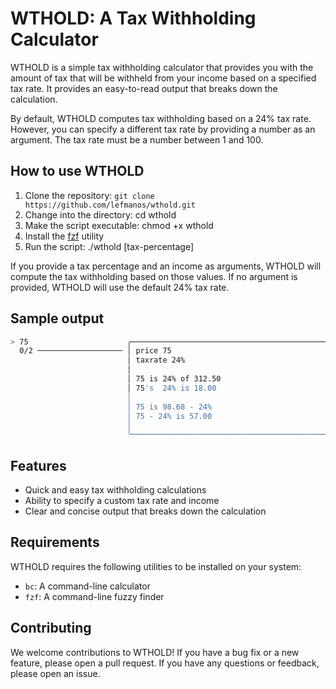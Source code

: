 
# WTHOLD: A Tax Withholding Calculator

WTHOLD is a simple tax withholding calculator that provides you with the amount
of tax that will be withheld from your income based on a specified tax rate. It
provides an easy-to-read output that breaks down the calculation.

By default, WTHOLD computes tax withholding based on a 24% tax rate. However,
you can specify a different tax rate by providing a number as an argument. The
tax rate must be a number between 1 and 100.

## How to use WTHOLD
1. Clone the repository: `git clone https://github.com/lefmanos/wthold.git`
2. Change into the directory: cd wthold
3. Make the script executable: chmod +x wthold
4. Install the [fzf](https://github.com/junegunn/fzf) utility 
5. Run the script: ./wthold [tax-percentage]

If you provide a tax percentage and an income as arguments, WTHOLD will compute
the tax withholding based on those values. If no argument is provided, WTHOLD
will use the default 24% tax rate.

## Sample output

```sh
> 75                      ╭──────────────────────────────────────────────────────────────╮
  0/2 ─────────────────── │ price 75                                                     │
                          │ taxrate 24%                                                  │
                          │                                                              │
                          │ 75 is 24% of 312.50                                          │
                          │ 75's  24% is 18.00                                           │
                          │                                                              │
                          │ 75 is 98.68 - 24%                                            │
                          │ 75 - 24% is 57.00                                            │
                          │                                                              │
                          ╰──────────────────────────────────────────────────────────────╯
  ```

## Features

* Quick and easy tax withholding calculations
* Ability to specify a custom tax rate and income
* Clear and concise output that breaks down the calculation

## Requirements

WTHOLD requires the following utilities to be installed on your system:

* `bc`: A command-line calculator
* `fzf`: A command-line fuzzy finder


## Contributing

We welcome contributions to WTHOLD! If you have a bug fix or a new feature,
please open a pull request. If you have any questions or feedback, please open
an issue.

